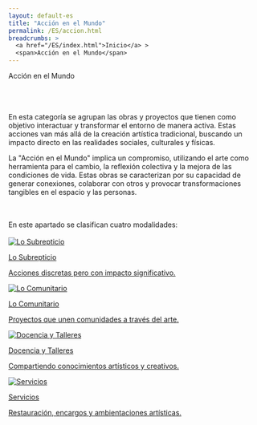```yaml
---
layout: default-es
title: "Acción en el Mundo"
permalink: /ES/accion.html
breadcrumbs: >
  <a href="/ES/index.html">Inicio</a> >
  <span>Acción en el Mundo</span>
---
```



  <!-- Título principal -->
  <div class="titulo">Acción en el Mundo</div>
<br>
<br>
<br>
  <!-- Párrafo 1 -->
  <p class="parrafo">
    En esta categoría se agrupan las obras y proyectos que tienen como objetivo interactuar 
    y transformar el entorno de manera activa. Estas acciones van más allá de la creación 
    artística tradicional, buscando un impacto directo en las realidades sociales, culturales y físicas.
  </p>

  <!-- Párrafo 2 -->
  <p class="parrafo">
    La "Acción en el Mundo" implica un compromiso, utilizando el arte como herramienta para 
    el cambio, la reflexión colectiva y la mejora de las condiciones de vida. Estas obras se 
    caracterizan por su capacidad de generar conexiones, colaborar con otros y provocar 
    transformaciones tangibles en el espacio y las personas.
  </p>
<br>
<br>

<!-- Subtítulo (o texto destacado) que introduce las cuatro modalidades -->
<div class="subtitulo">En este apartado se clasifican cuatro modalidades:</div>

<br>

<div class="button-container">
    <a href="/ES/subrepticio.html" class="fancy-button">
        <div class="button-content">
            <img src="/assets/images/boton-lo-subrepticio.gif" alt="Lo Subrepticio">
            <p class="title">Lo Subrepticio</p>
            <p class="subtitle">Acciones discretas pero con impacto significativo.</p>
        </div>
    </a>
    <a href="/ES/comunitario.html" class="fancy-button">
        <div class="button-content">
            <img src="/assets/images/boton-lo-comunitarioanimacioin.gif" alt="Lo Comunitario">
            <p class="title">Lo Comunitario</p>
            <p class="subtitle">Proyectos que unen comunidades a través del arte.</p>
        </div>
    </a>
    <a href="/ES/docencia.html" class="fancy-button">
        <div class="button-content">
            <img src="/assets/images/boton-docencia.gif" alt="Docencia y Talleres">
            <p class="title">Docencia y Talleres</p>
            <p class="subtitle">Compartiendo conocimientos artísticos y creativos.</p>
        </div>
    </a>
    <a href="/ES/servicios.html" class="fancy-button">
        <div class="button-content">
            <img src="/assets/images/boton-servicios.gif" alt="Servicios">
            <p class="title">Servicios</p>
            <p class="subtitle">Restauración, encargos y ambientaciones artísticas.</p>
        </div>
    </a>
</div>
<br><br>

